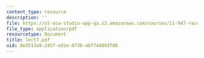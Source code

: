 ```yaml
---
content_type: resource
description: ''
file: https://ol-ocw-studio-app-qa.s3.amazonaws.com/courses/11-947-race-immigration-and-planning-spring-2005/8ed513a9245fed1e8736abf744893f08_lect7.pdf
file_type: application/pdf
resourcetype: Document
title: lect7.pdf
uid: 8ed513a9-245f-ed1e-8736-abf744893f08
---
```

